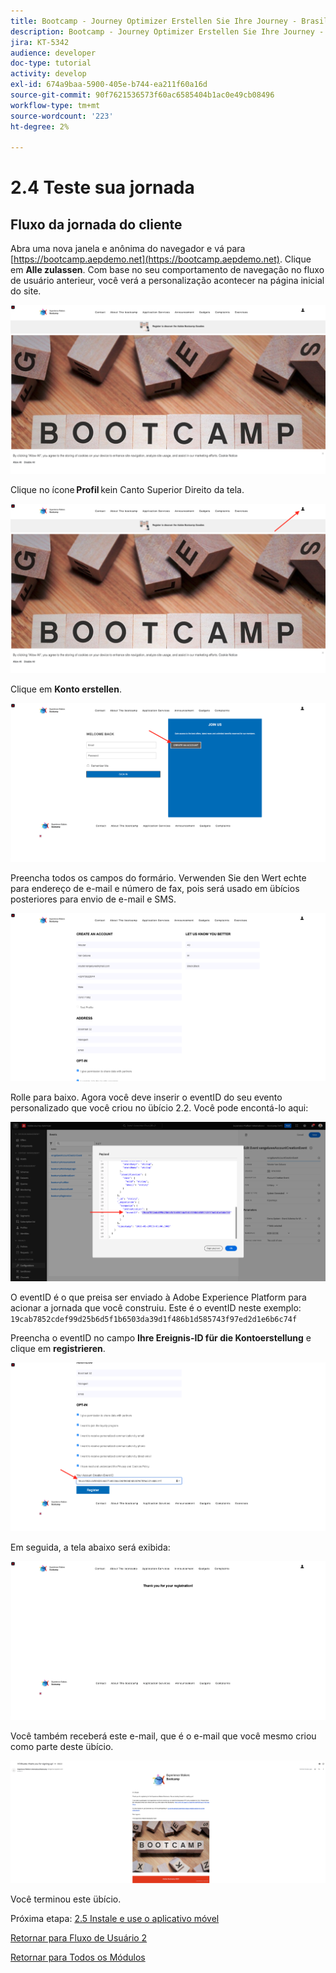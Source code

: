 ```yaml
---
title: Bootcamp - Journey Optimizer Erstellen Sie Ihre Journey - Brasilien
description: Bootcamp - Journey Optimizer Erstellen Sie Ihre Journey - Brasilien
jira: KT-5342
audience: developer
doc-type: tutorial
activity: develop
exl-id: 674a9baa-5900-405e-b744-ea211f60a16d
source-git-commit: 90f7621536573f60ac6585404b1ac0e49cb08496
workflow-type: tm+mt
source-wordcount: '223'
ht-degree: 2%

---
```


# 2.4 Teste sua jornada

## Fluxo da jornada do cliente

Abra uma nova janela e anônima do navegador e vá para [https://bootcamp.aepdemo.net](https://bootcamp.aepdemo.net). Clique em **Alle zulassen**. Com base no seu comportamento de navegação no fluxo de usuário anterieur, você verá a personalização acontecer na página inicial do site.

![DSN](./images/web8a.png)

Clique no ícone **Profil** kein Canto Superior Direito da tela.

![Demo](./images/web8b.png)

Clique em **Konto erstellen**.

![Demo](./images/pv5.png)

Preencha todos os campos do formário. Verwenden Sie den Wert echte para endereço de e-mail e número de fax, pois será usado em übícios posteriores para envio de e-mail e SMS.

![Demo](./images/pv7a.png)

Rolle para baixo. Agora você deve inserir o eventID do seu evento personalizado que você criou no übício 2.2. Você pode encontá-lo aqui:

![ACOP](./images/payloadeventID.png)

O eventID é o que preisa ser enviado à Adobe Experience Platform para acionar a jornada que você construiu. Este é o eventID neste exemplo:
`19cab7852cdef99d25b6d5f1b6503da39d1f486b1d585743f97ed2d1e6b6c74f`

Preencha o eventID no campo **Ihre Ereignis-ID für die Kontoerstellung** e clique em **registrieren**.

![Demo](./images/pv8a.png)

Em seguida, a tela abaixo será exibida:

![Demo](./images/pv9.png)

Você também receberá este e-mail, que é o e-mail que você mesmo criou como parte deste übício.

![Demo](./images/pv10a.png)

Você terminou este übício.

Próxima etapa: [2.5 Instale e use o aplicativo móvel](./ex5.md)

[Retornar para Fluxo de Usuário 2](./uc2.md)

[Retornar para Todos os Módulos](../../overview.md)
